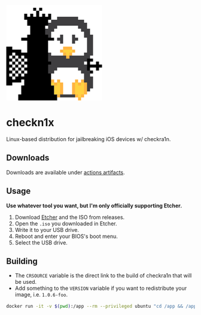 ![](https://github.com/rdp-studio/checkn1x/blob/master/icon_dark.png?raw=true)

# checkn1x

Linux-based distribution for jailbreaking iOS devices w/ checkra1n.

## Downloads

Downloads are available under [actions artifacts](https://github.com/rdp-studio/checkn1x/actions).

## Usage

**Use whatever tool you want, but I'm only officially supporting Etcher.**

1. Download [Etcher](https://etcher.io) and the ISO from releases.
2. Open the ``.iso`` you downloaded in Etcher.
3. Write it to your USB drive.
4. Reboot and enter your BIOS's boot menu.
5. Select the USB drive.

## Building

* The ``CRSOURCE`` variable is the direct link to the build of checkra1n that will be used.
* Add something to the ``VERSION`` variable if you want to redistribute your image, i.e. ``1.0.6-foo``.

```sh
docker run -it -v $(pwd):/app --rm --privileged ubuntu "cd /app && /app/build.sh"
```
